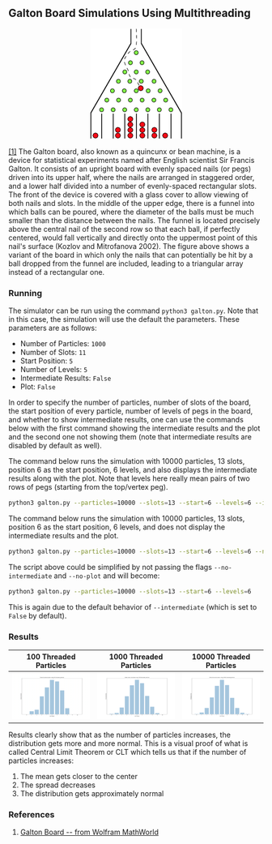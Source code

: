 ## Galton Board Simulations Using Multithreading

<p align="center">
  <img src="./images/galton_board.png">
</p>

[[1]](#references) The Galton board, also known as a quincunx or bean machine, is a device for statistical experiments named after English scientist Sir Francis Galton. It consists of an upright board with evenly spaced nails (or pegs) driven into its upper half, where the nails are arranged in staggered order, and a lower half divided into a number of evenly-spaced rectangular slots. The front of the device is covered with a glass cover to allow viewing of both nails and slots. In the middle of the upper edge, there is a funnel into which balls can be poured, where the diameter of the balls must be much smaller than the distance between the nails. The funnel is located precisely above the central nail of the second row so that each ball, if perfectly centered, would fall vertically and directly onto the uppermost point of this nail's surface (Kozlov and Mitrofanova 2002). The figure above shows a variant of the board in which only the nails that can potentially be hit by a ball dropped from the funnel are included, leading to a triangular array instead of a rectangular one.


### Running
The simulator can be run using the command `python3 galton.py`.
Note that in this case, the simulation will use the default the parameters. These parameters are as follows:

* Number of Particles: `1000`
* Number of Slots: `11`
* Start Position: `5`
* Number of Levels: `5`
* Intermediate Results: `False`
* Plot: `False`

In order to specify the number of particles, number of slots of the board, the start position of
every particle, number of levels of pegs in the board, and whether to show intermediate results, one can use the commands below with the first command showing the intermediate results and the plot and the second one not showing them (note that intermediate results are disabled by default as well).

The command below runs the simulation with 10000 particles, 13 slots, position 6 as the start position, 6 levels, and also displays the intermediate results along with the plot. Note that levels here really mean pairs of two rows of pegs (starting from the top/vertex peg).

```sh
python3 galton.py --particles=10000 --slots=13 --start=6 --levels=6 --intermediate --plot
```

The command below runs the simulation with 10000 particles, 13 slots, position 6 as the start position, 6 levels, and does not display the intermediate results and the plot.
```sh
python3 galton.py --particles=10000 --slots=13 --start=6 --levels=6 --no-intermediate --no-plot
```

The script above could be simplified by not passing the flags `--no-intermediate` and `--no-plot` and will become:
```sh
python3 galton.py --particles=10000 --slots=13 --start=6 --levels=6
```

This is again due to the default behavior of `--intermediate` (which is set to `False` by default).


### Results

100 Threaded Particles      | 1000 Threaded Particles       | 10000 Threaded Particles
:--------------------------:|:-----------------------------:|:-------------------------:
![100 Particles](./images/galton_100.png) | ![1000 Particles](./images/galton_1000.png) | ![10000 Particles](./images/galton_10_000.png)

Results clearly show that as the number of particles increases, the distribution gets more and
more normal. This is a visual proof of what is called Central Limit Theorem or CLT which tells us that if the number of particles increases:

1. The mean gets closer to the center
2. The spread decreases
3. The distribution gets approximately normal

### References
1. [Galton Board -- from Wolfram MathWorld](http://mathworld.wolfram.com/GaltonBoard.html)
